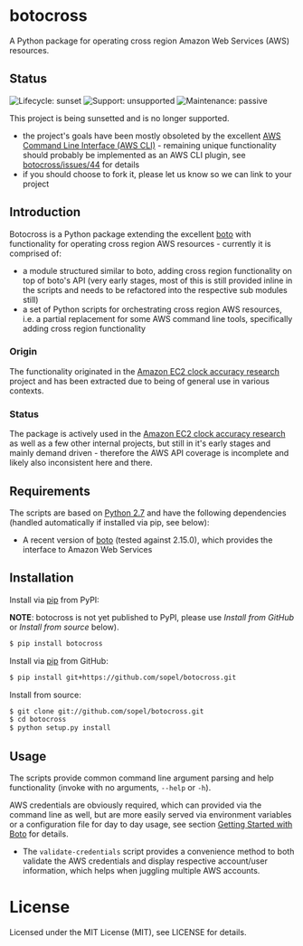 # botocross

A Python package for operating cross region Amazon Web Services (AWS) resources.

## Status

![Lifecycle: sunset](https://img.shields.io/badge/lifecycle-sunset-blue.svg) ![Support: unsupported](https://img.shields.io/badge/support-unsupported-yellow.svg) ![Maintenance: passive](https://img.shields.io/badge/maintenance-passive-green.svg)

This project is being sunsetted and is no longer supported.
* the project's goals have been mostly obsoleted by the excellent [AWS Command Line Interface (AWS CLI)](https://github.com/aws/aws-cli) - remaining unique functionality should probably be implemented as an AWS CLI plugin, see [botocross/issues/44](https://github.com/sopel/botocross/issues/44) for details
* if you should choose to fork it, please let us know so we can link to your project

## Introduction

Botocross is a Python package extending the excellent [boto](https://github.com/boto/boto) with functionality for operating cross region AWS resources - currently it is comprised of:
* a module structured similar to boto, adding cross region functionality on top of boto's API (very early stages, most of this is still provided inline in the scripts and needs to be 
refactored into the respective sub modules still)
* a set of Python scripts for orchestrating cross region AWS resources, i.e. a partial replacement for some AWS command line tools, specifically adding cross region functionality

### Origin

The functionality originated in the [Amazon EC2 clock accuracy research](https://github.com/cityindex/ec2-clock-accuracy-research) project and has been extracted due to being of 
general use in various contexts.

### Status

The package is actively used in the [Amazon EC2 clock accuracy research](https://github.com/cityindex/ec2-clock-accuracy-research) as well as a few other internal projects, 
but still in it's early stages and mainly demand driven - therefore the AWS API coverage is incomplete and likely also inconsistent here and there.

## Requirements

The scripts are based on [Python 2.7](http://python.org/) and have the following dependencies (handled automatically if installed via pip, see below):

* A recent version of [boto](https://github.com/boto/boto) (tested against 2.15.0), which provides the interface to Amazon Web Services

## Installation

Install via [pip](http://www.pip-installer.org/) from PyPI:

**NOTE**: botocross is not yet published to PyPI, please use _Install from GitHub_ or _Install from source_ below).

```sh
$ pip install botocross
```

Install via [pip](http://www.pip-installer.org/) from GitHub:

```sh
$ pip install git+https://github.com/sopel/botocross.git
```

Install from source:

```sh
$ git clone git://github.com/sopel/botocross.git
$ cd botocross
$ python setup.py install
```

## Usage

The scripts provide common command line argument parsing and help functionality (invoke with no arguments, `--help` or `-h`).

AWS credentials are obviously required, which can provided via the command line as well, 
but are more easily served via environment variables or a configuration file for day to day usage, 
see section [Getting Started with Boto](https://github.com/boto/boto#getting-started-with-boto) for details.

* The `validate-credentials` script provides a convenience method to both validate the AWS credentials and 
display respective account/user information, which helps when juggling multiple AWS accounts.

# License
 
Licensed under the MIT License (MIT), see LICENSE for details.
